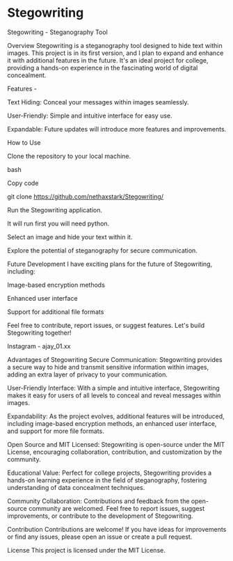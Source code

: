 # Stegowriting

Stegowriting - Steganography Tool

Overview
Stegowriting is a steganography tool designed to hide text within images. This project is in its first version, and I plan to expand and enhance it with additional features in the future. It's an ideal project for college, providing a hands-on experience in the fascinating world of digital concealment.

Features -

Text Hiding: Conceal your messages within images seamlessly.

User-Friendly: Simple and intuitive interface for easy use.

Expandable: Future updates will introduce more features and improvements.

How to Use

Clone the repository to your local machine.

bash

Copy code

git clone https://github.com/nethaxstark/Stegowriting/

Run the Stegowriting application.

It will run first you will need python.

Select an image and hide your text within it.

Explore the potential of steganography for secure communication.

Future Development
I have exciting plans for the future of Stegowriting, including:

Image-based encryption methods

Enhanced user interface

Support for additional file formats

Feel free to contribute, report issues, or suggest features. Let's build Stegowriting together!

Instagram - ajay_01.xx

Advantages of Stegowriting
Secure Communication: Stegowriting provides a secure way to hide and transmit sensitive information within images, adding an extra layer of privacy to your communication.

User-Friendly Interface: With a simple and intuitive interface, Stegowriting makes it easy for users of all levels to conceal and reveal messages within images.

Expandability: As the project evolves, additional features will be introduced, including image-based encryption methods, an enhanced user interface, and support for more file formats.

Open Source and MIT Licensed: Stegowriting is open-source under the MIT License, encouraging collaboration, contribution, and customization by the community.

Educational Value: Perfect for college projects, Stegowriting provides a hands-on learning experience in the field of steganography, fostering understanding of data concealment techniques.

Community Collaboration: Contributions and feedback from the open-source community are welcomed. Feel free to report issues, suggest improvements, or contribute to the development of Stegowriting.

Contribution
Contributions are welcome! If you have ideas for improvements or find any issues, please open an issue or create a pull request.

License
This project is licensed under the MIT License.
